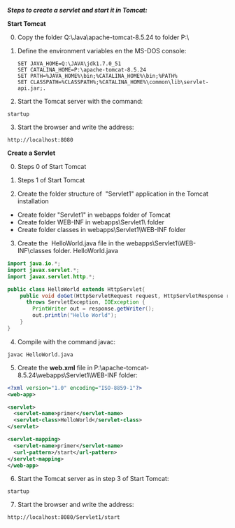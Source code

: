 **_Steps to create a servlet and start it in Tomcat:_**

**Start Tomcat**

0. Copy the folder Q:\Java\apache-tomcat-8.5.24 to folder P:\

1. Define the environment variables en the MS-DOS console:

    ```batch
    SET JAVA_HOME=Q:\JAVA\jdk1.7.0_51
    SET CATALINA_HOME=P:\apache-tomcat-8.5.24
    SET PATH=%JAVA_HOME%\bin;%CATALINA_HOME%\bin;%PATH%
    SET CLASSPATH=%CLASSPATH%;%CATALINA_HOME%\common\lib\servlet-api.jar;.
    ```  
    
2. Start the Tomcat server with the command:
```
startup
```

3. Start the browser and write the address:
```
http://localhost:8080
```
  

**Create a Servlet**

0. Steps 0 of Start Tomcat  

1. Steps 1 of Start Tomcat  

2. Create the folder structure of  "Servlet1" application in the Tomcat installation  
- Create folder "Servlet1" in webapps folder of Tomcat  
- Create folder WEB-INF in webapps\Servlet1\ folder  
- Create folder classes in webapps\Servlet1\WEB-INF folder  

3. Create the  HelloWorld.java file in the webapps\Servlet1\WEB-INF\classes folder. HelloWorld.java

```java
import java.io.*;
import javax.servlet.*;
import javax.servlet.http.*;

public class HelloWorld extends HttpServlet{
    public void doGet(HttpServletRequest request, HttpServletResponse response)
      throws ServletException, IOException {
        PrintWriter out = response.getWriter();
        out.println("Hello World");
    }
}
```  

4. Compile with the command javac:  
```
javac HelloWorld.java
```  

5. Create the **web.xml** file in P:\apache-tomcat-8.5.24\webapps\Servlet1\WEB-INF folder:  

```xml
<?xml version="1.0" encoding="ISO-8859-1"?>
<web-app>

<servlet>
  <servlet-name>primer</servlet-name>
  <servlet-class>HelloWorld</servlet-class>
</servlet>

<servlet-mapping>
  <servlet-name>primer</servlet-name>
  <url-pattern>/start</url-pattern>
</servlet-mapping>
</web-app>
```

6. Start the Tomcat server as in step 3 of Start Tomcat:  

```
startup
```

7. Start the browser and write the address:

```
http://localhost:8080/Servlet1/start
```
